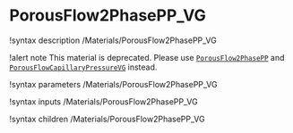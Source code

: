 # PorousFlow2PhasePP_VG

!syntax description /Materials/PorousFlow2PhasePP_VG

!alert note
This material is deprecated. Please use [`PorousFlow2PhasePP`](/PorousFlow2PhasePP.md) and
[`PorousFlowCapillaryPressureVG`](/PorousFlowCapillaryPressureVG.md) instead.

!syntax parameters /Materials/PorousFlow2PhasePP_VG

!syntax inputs /Materials/PorousFlow2PhasePP_VG

!syntax children /Materials/PorousFlow2PhasePP_VG
